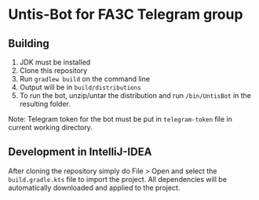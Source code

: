 # Untis-Bot for FA3C Telegram group

## Building
1. JDK must be installed
2. Clone this repository
3. Run `gradlew build` on the command line
4. Output will be in `build/distributions`
5. To run the bot, unzip/untar the distribution and run `/bin/UntisBot` in the resulting folder.

Note: Telegram token for the bot must be put in `telegram-token` file in current working directory.

## Development in IntelliJ-IDEA
After cloning the repository simply do File > Open and select the `build.gradle.kts` file to import the project.
All dependencies will be automatically downloaded and applied to the project.